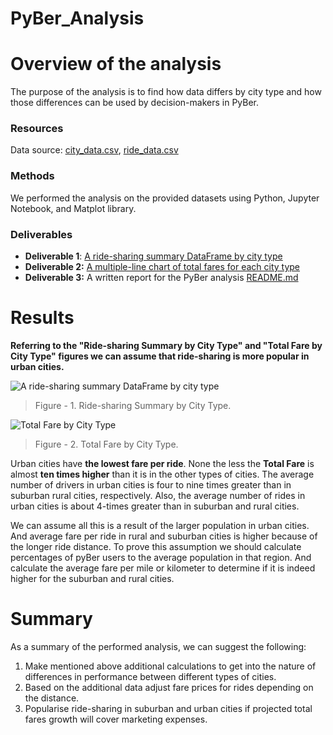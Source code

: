 # PyBer_Analysis

# Overview of the analysis 
The purpose of the analysis is to find how data differs by city type and how those differences can be used by decision-makers in PyBer.

### Resources
Data source: [city_data.csv](https://github.com/xenia-e/PyBer_Analysis/blob/main/Resources/city_data.csv), [ride_data.csv](https://github.com/xenia-e/PyBer_Analysis/blob/main/Resources/ride_data.csv)

### Methods
We performed the analysis on the provided datasets using Python, Jupyter Notebook, and Matplot library. 

### Deliverables 
- **Deliverable 1**: [A ride-sharing summary DataFrame by city type](https://github.com/xenia-e/PyBer_Analysis/blob/main/PyBer_Challenge.ipynb)
- **Deliverable 2:** [A multiple-line chart of total fares for each city type](https://github.com/xenia-e/PyBer_Analysis/blob/main/Analysis/PyBer_fare_summary.png)
- **Deliverable 3:** A written report for the PyBer analysis [README.md](https://github.com/xenia-e/PyBer_Analysis/blob/main/README.md)

# Results

__Referring to the "Ride-sharing Summary by City Type" and "Total Fare by City Type" figures we can assume that ride-sharing is more popular in urban cities.__

![A ride-sharing summary DataFrame by city type
](https://github.com/xenia-e/PyBer_Analysis/blob/main/Analysis/PyBer_Challenge%20-%20Summary.png)

>Figure - 1. Ride-sharing Summary by City Type. 

![Total Fare by City Type
](https://github.com/xenia-e/PyBer_Analysis/blob/main/Analysis/PyBer_fare_summary.png)

>Figure - 2. Total Fare by City Type. 

Urban cities have **the lowest fare per ride**. None the less the **Total Fare** is almost **ten times higher** than it is in the other types of cities. The average number of drivers in urban cities is four to nine times greater than in suburban rural cities, respectively. Also, the average number of rides in urban cities is about 4-times greater than in suburban and rural cities.

We can assume all this is a result of the larger population in urban cities. And average fare per ride in rural and suburban cities is higher because of the longer ride distance. To prove this assumption we should calculate percentages of pyBer users to the average population in that region. And calculate the average fare per mile or kilometer to determine if it is indeed higher for the suburban and rural cities. 


# Summary

As a summary of the performed analysis, we can suggest the following:
1. Make mentioned above additional calculations to get into the nature of differences in performance between different types of cities.
2. Based on the additional data adjust fare prices for rides depending on the distance.
3. Popularise ride-sharing in suburban and urban cities if projected total fares growth will cover marketing expenses.  

